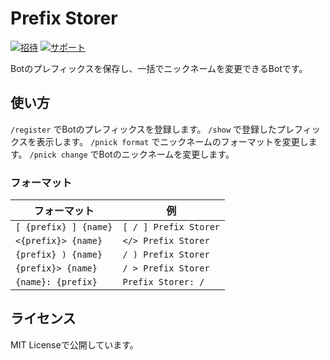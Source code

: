 # Prefix Storer

[![招待](https://img.shields.io/badge/Bot-Invite-5865f2?logo=discord&logoColor=fff&labelColor=36393f&style=for-the-badge)](https://discord.com/api/oauth2/authorize?client_id=889451143216898048&permissions=201326592&scope=bot%20applications.commands) 
[![サポート](https://img.shields.io/badge/Support-Join-5865f2?logo=discord&logoColor=fff&labelColor=36393f&style=for-the-badge)](https://discord.gg/3xb8WKUu3h)

Botのプレフィックスを保存し、一括でニックネームを変更できるBotです。


## 使い方

`/register` でBotのプレフィックスを登録します。
`/show` で登録したプレフィックスを表示します。
`/pnick format` でニックネームのフォーマットを変更します。
`/pnick change` でBotのニックネームを変更します。

### フォーマット

| フォーマット | 例 |
| ----------- | --- |
| `[ {prefix} ] {name}` | `[ / ] Prefix Storer` |
| `<{prefix}> {name}` | `</> Prefix Storer` |
| `{prefix} ) {name}` | `/ ) Prefix Storer` |
| `{prefix}> {name}` | `/ > Prefix Storer` |
| `{name}: {prefix}` | `Prefix Storer: /` |

## ライセンス

MIT Licenseで公開しています。
